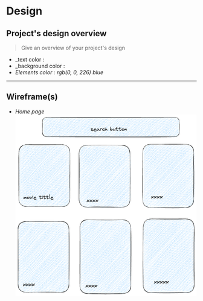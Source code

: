 # Design

## Project's design overview

> Give an overview of your project's design

<!-- give an overview of your project's design -->
<!-- describe the reasoning behind your group's design and wireframe -->
<!-- include other centralized decisions like fonts, palates, ... -->

- \_text color :
- \_background color :
- _Elements color : rgb(0, 0, 226) blue_

---

## Wireframe(s)

- _Home page_ ![home page](/assets/movie1.png)
